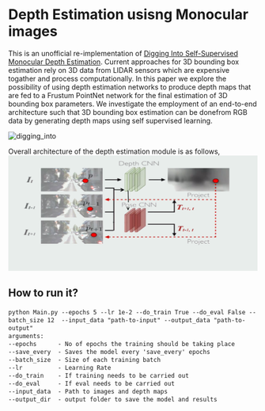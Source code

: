 # Depth Estimation usisng Monocular images

This is an unofficial re-implementation of [Digging Into Self-Supervised Monocular Depth Estimation](http://openaccess.thecvf.com/content_ICCV_2019/papers/Godard_Digging_Into_Self-Supervised_Monocular_Depth_Estimation_ICCV_2019_paper.pdf). Current approaches for 3D bounding box estimation rely on  3D  data  from  LIDAR  sensors  which  are  expensive  togather and process computationally.  In this paper we explore the possibility of using depth estimation networks to produce depth maps that are fed to a Frustum PointNet network for the final estimation of 3D bounding box parameters. We investigate the employment of an end-to-end architecture such that 3D bounding box estimation can be donefrom RGB data by generating depth maps using self supervised learning. 

![digging_into](Images/digging_into_gif.gif)

Overall architecture of the depth estimation module is as follows,
![Architecture](Images/architecture_2_final.png)

## How to run it?
```
python Main.py --epochs 5 --lr 1e-2 --do_train True --do_eval False --batch_size 12  --input_data "path-to-input" --output_data "path-to-output"
arguments: 
--epochs      - No of epochs the training should be taking place
--save_every  - Saves the model every 'save_every' epochs
--batch_size  - Size of each training batch
--lr          - Learning Rate
--do_train    - If training needs to be carried out
--do_eval     - If eval needs to be carried out
--input_data  - Path to images and depth maps
--output_dir  - output folder to save the model and results
```


